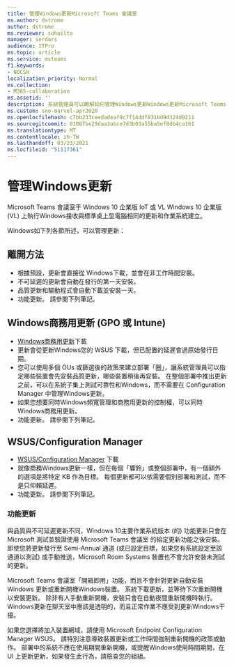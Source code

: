 ```yaml
---
title: 管理Windows更新Microsoft Teams 會議室
ms.author: dstrome
author: dstrome
ms.reviewer: sohailta
manager: serdars
audience: ITPro
ms.topic: article
ms.service: msteams
f1.keywords:
- NOCSH
localization_priority: Normal
ms.collection:
- M365-collaboration
ms.assetid: ''
description: 系統管理員可以瞭解如何管理Windows更新Windows更新Microsoft Teams 會議室。
ms.custom: seo-marvel-apr2020
ms.openlocfilehash: c7bb233ceedadeaf9c7f14ddf831bd9d324d9211
ms.sourcegitcommit: 01087be29daa3abce7d3b03a55ba5ef8db4ca161
ms.translationtype: MT
ms.contentlocale: zh-TW
ms.lasthandoff: 03/23/2021
ms.locfileid: "51117361"
---
```

# <a name="manage-windows-updates"></a>管理Windows更新

Microsoft Teams 會議室于 Windows 10 企業版 IoT 或 VL Windows 10 企業版 (VL) 上執行Windows接收與標準桌上型電腦相同的更新和作業系統建立。

Windows如下列各節所述，可以管理更新：

## <a name="hands-off-approach"></a>離開方法 

- 根據預設，更新會直接從 Windows下載，並會在非工作時間安裝。
- 不可延遲的更新會自動在發行的第一天安裝。
- 品質更新和驅動程式會自動下載並安裝一天。
- 功能更新。 請參閱下列筆記。

## <a name="windows-updates-for-business-gpo-or-intune"></a>Windows商務用更新 (GPO 或 Intune)   

- [Windows商務用更新](/windows/deployment/update/waas-manage-updates-wufb)下載
- 更新會從更新Windows您的 WSUS 下載，但已配置的延遲會過原始發行日期。
- 您可以使用多個 OUs 或篩選後的政策來建立部署「圈」，讓系統管理員可以指定哪些裝置會先安裝品質更新，哪些裝置稍後再安裝。 在整個部署中推出更新之前，可以在系統子集上測試可靠性和Windows，而不需要在 Configuration Manager 中管理Windows更新。
- 如果您想要同時Windows頻寬管理和商務用更新的控制權，可以同時[](/windows/deployment/update/waas-integrate-wufb)Windows商務用更新。
- 功能更新。 請參閱下列筆記。

## <a name="wsusconfiguration-manager"></a>WSUS/Configuration Manager

- [WSUS/Configuration Manager](/windows/deployment/update/waas-manage-updates-configuration-manager) 下載
- 就像商務Windows更新一樣，但在每個「響鈴」或整個部署中，有一個額外的選項是將特定 KB 作為目標。 每個更新都可以依需要個別部署和測試，而不是只仰賴延遲。
- 功能更新。 請參閱下列筆記。

### <a name="feature-updates"></a>功能更新

與品質與不可延遲更新不同，Windows 10主要作業系統版本 (的) 功能更新只會在 Microsoft 測試並驗證使用 Microsoft Teams 會議室 的給定更新功能之後安裝。 即使您將更新發行至 Semi-Annual 通道 (或已設定目標，如果您有系統設定至該通道以測試) 或手動推送，Microsoft Room Systems 裝置也不會允許安裝未測試的更新。

Microsoft Teams 會議室「開箱即用」功能，而且不會針對更新自動安裝 Windows 更新或重新開機Windows裝置。 系統下載更新，並等待下次重新開機以安裝更新。 除非有人手動重新開機，安裝只會在自動夜間重新開機時執行。 Windows更新在聊天室中應該是透明的，而且正常作業不應受到更新Windows干擾。

如果您選擇將加入裝置網域，請使用 Microsoft Endpoint Configuration Manager WSUS。 請特別注意導致裝置更新或工作時間強制重新開機的政策或動作。 部署中的系統不應在使用期間重新開機，或提醒Windows使用時間期間，在 UI 上更新更新，如果發生此行為，請檢查您的組組。